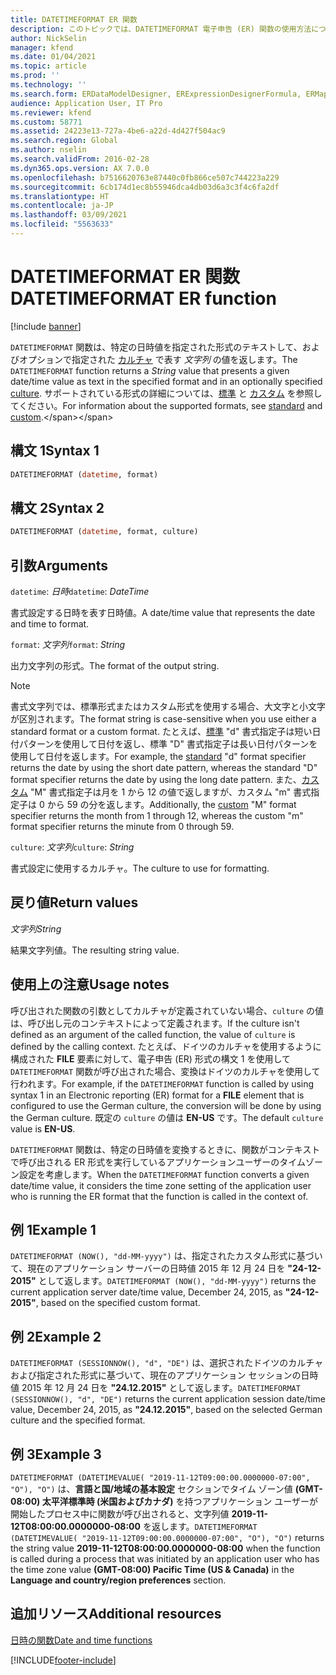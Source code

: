 ```yaml
---
title: DATETIMEFORMAT ER 関数
description: このトピックでは、DATETIMEFORMAT 電子申告 (ER) 関数の使用方法についての情報を提供します。
author: NickSelin
manager: kfend
ms.date: 01/04/2021
ms.topic: article
ms.prod: ''
ms.technology: ''
ms.search.form: ERDataModelDesigner, ERExpressionDesignerFormula, ERMappedFormatDesigner, ERModelMappingDesigner
audience: Application User, IT Pro
ms.reviewer: kfend
ms.custom: 58771
ms.assetid: 24223e13-727a-4be6-a22d-4d427f504ac9
ms.search.region: Global
ms.author: nselin
ms.search.validFrom: 2016-02-28
ms.dyn365.ops.version: AX 7.0.0
ms.openlocfilehash: b7516620763e87440c0fb866ce507c744223a229
ms.sourcegitcommit: 6cb174d1ec8b55946dca4db03d6a3c3f4c6fa2df
ms.translationtype: HT
ms.contentlocale: ja-JP
ms.lasthandoff: 03/09/2021
ms.locfileid: "5563633"
---
```

# <a name="datetimeformat-er-function"></a><span data-ttu-id="a3354-103">DATETIMEFORMAT ER 関数</span><span class="sxs-lookup"><span data-stu-id="a3354-103">DATETIMEFORMAT ER function</span></span>

[!include [banner](../includes/banner.md)]

<span data-ttu-id="a3354-104">`DATETIMEFORMAT` 関数は、特定の日時値を指定された形式のテキストして、およびオプションで指定された [カルチャ](https://docs.microsoft.com/bingmaps/rest-services/common-parameters-and-types/supported-culture-codes) で表す *文字列* の値を返します。</span><span class="sxs-lookup"><span data-stu-id="a3354-104">The `DATETIMEFORMAT` function returns a *String* value that presents a given date/time value as text in the specified format and in an optionally specified [culture](https://docs.microsoft.com/bingmaps/rest-services/common-parameters-and-types/supported-culture-codes).</span></span> <span data-ttu-id="a3354-105">サポートされている形式の詳細については、[標準](https://msdn.microsoft.com/library/az4se3k1(v=vs.110).aspx) と [カスタム](https://msdn.microsoft.com/library/8kb3ddd4(v=vs.110).aspx) を参照してください。</span><span class="sxs-lookup"><span data-stu-id="a3354-105">For information about the supported formats, see [standard](https://msdn.microsoft.com/library/az4se3k1(v=vs.110).aspx) and [custom](https://msdn.microsoft.com/library/8kb3ddd4(v=vs.110).aspx).</span></span>

## <a name="syntax-1"></a><span data-ttu-id="a3354-106">構文 1</span><span class="sxs-lookup"><span data-stu-id="a3354-106">Syntax 1</span></span>

```vb
DATETIMEFORMAT (datetime, format)
```

## <a name="syntax-2"></a><span data-ttu-id="a3354-107">構文 2</span><span class="sxs-lookup"><span data-stu-id="a3354-107">Syntax 2</span></span>

```vb
DATETIMEFORMAT (datetime, format, culture)
```

## <a name="arguments"></a><span data-ttu-id="a3354-108">引数</span><span class="sxs-lookup"><span data-stu-id="a3354-108">Arguments</span></span>

<span data-ttu-id="a3354-109">`datetime`: *日時*</span><span class="sxs-lookup"><span data-stu-id="a3354-109">`datetime`: *DateTime*</span></span>

<span data-ttu-id="a3354-110">書式設定する日時を表す日時値。</span><span class="sxs-lookup"><span data-stu-id="a3354-110">A date/time value that represents the date and time to format.</span></span>

<span data-ttu-id="a3354-111">`format`: *文字列*</span><span class="sxs-lookup"><span data-stu-id="a3354-111">`format`: *String*</span></span>

<span data-ttu-id="a3354-112">出力文字列の形式。</span><span class="sxs-lookup"><span data-stu-id="a3354-112">The format of the output string.</span></span>

> [!NOTE]
> <span data-ttu-id="a3354-113">書式文字列では、標準形式またはカスタム形式を使用する場合、大文字と小文字が区別されます。</span><span class="sxs-lookup"><span data-stu-id="a3354-113">The format string is case-sensitive when you use either a standard format or a custom format.</span></span> <span data-ttu-id="a3354-114">たとえば、[標準](https://msdn.microsoft.com/library/az4se3k1(v=vs.110).aspx) "d" 書式指定子は短い日付パターンを使用して日付を返し、標準 "D" 書式指定子は長い日付パターンを使用して日付を返します。</span><span class="sxs-lookup"><span data-stu-id="a3354-114">For example, the [standard](https://msdn.microsoft.com/library/az4se3k1(v=vs.110).aspx) "d" format specifier returns the date by using the short date pattern, whereas the standard "D" format specifier returns the date by using the long date pattern.</span></span> <span data-ttu-id="a3354-115">また、[カスタム](https://msdn.microsoft.com/library/8kb3ddd4(v=vs.110).aspx) "M" 書式指定子は月を 1 から 12 の値で返しますが、カスタム "m" 書式指定子は 0 から 59 の分を返します。</span><span class="sxs-lookup"><span data-stu-id="a3354-115">Additionally, the [custom](https://msdn.microsoft.com/library/8kb3ddd4(v=vs.110).aspx) "M" format specifier returns the month from 1 through 12, whereas the custom "m" format specifier returns the minute from 0 through 59.</span></span>

<span data-ttu-id="a3354-116">`culture`: *文字列*</span><span class="sxs-lookup"><span data-stu-id="a3354-116">`culture`: *String*</span></span>

<span data-ttu-id="a3354-117">書式設定に使用するカルチャ。</span><span class="sxs-lookup"><span data-stu-id="a3354-117">The culture to use for formatting.</span></span>

## <a name="return-values"></a><span data-ttu-id="a3354-118">戻り値</span><span class="sxs-lookup"><span data-stu-id="a3354-118">Return values</span></span>

<span data-ttu-id="a3354-119">*文字列*</span><span class="sxs-lookup"><span data-stu-id="a3354-119">*String*</span></span>

<span data-ttu-id="a3354-120">結果文字列値。</span><span class="sxs-lookup"><span data-stu-id="a3354-120">The resulting string value.</span></span>

## <a name="usage-notes"></a><span data-ttu-id="a3354-121">使用上の注意</span><span class="sxs-lookup"><span data-stu-id="a3354-121">Usage notes</span></span>

<span data-ttu-id="a3354-122">呼び出された関数の引数としてカルチャが定義されていない場合、`culture` の値は、呼び出し元のコンテキストによって定義されます。</span><span class="sxs-lookup"><span data-stu-id="a3354-122">If the culture isn't defined as an argument of the called function, the value of `culture` is defined by the calling context.</span></span> <span data-ttu-id="a3354-123">たとえば、ドイツのカルチャを使用するように構成された **FILE** 要素に対して、電子申告 (ER) 形式の構文 1 を使用して `DATETIMEFORMAT` 関数が呼び出された場合、変換はドイツのカルチャを使用して行われます。</span><span class="sxs-lookup"><span data-stu-id="a3354-123">For example, if the `DATETIMEFORMAT` function is called by using syntax 1 in an Electronic reporting (ER) format for a **FILE** element that is configured to use the German culture, the conversion will be done by using the German culture.</span></span> <span data-ttu-id="a3354-124">既定の `culture` の値は **EN-US** です。</span><span class="sxs-lookup"><span data-stu-id="a3354-124">The default `culture` value is **EN-US**.</span></span>

<span data-ttu-id="a3354-125">`DATETIMEFORMAT` 関数は、特定の日時値を変換するときに、関数がコンテキストで呼び出される ER 形式を実行しているアプリケーションユーザーのタイムゾーン設定を考慮します。</span><span class="sxs-lookup"><span data-stu-id="a3354-125">When the `DATETIMEFORMAT` function converts a given date/time value, it considers the time zone setting of the application user who is running the ER format that the function is called in the context of.</span></span>

## <a name="example-1"></a><span data-ttu-id="a3354-126">例 1</span><span class="sxs-lookup"><span data-stu-id="a3354-126">Example 1</span></span>

<span data-ttu-id="a3354-127">`DATETIMEFORMAT (NOW(), "dd-MM-yyyy")` は、指定されたカスタム形式に基づいて、現在のアプリケーション サーバーの日時値 2015 年 12 月 24 日を **"24-12-2015"** として返します。</span><span class="sxs-lookup"><span data-stu-id="a3354-127">`DATETIMEFORMAT (NOW(), "dd-MM-yyyy")` returns the current application server date/time value, December 24, 2015, as **"24-12-2015"**, based on the specified custom format.</span></span>

## <a name="example-2"></a><span data-ttu-id="a3354-128">例 2</span><span class="sxs-lookup"><span data-stu-id="a3354-128">Example 2</span></span>

<span data-ttu-id="a3354-129">`DATETIMEFORMAT (SESSIONNOW(), "d", "DE")` は、選択されたドイツのカルチャおよび指定された形式に基づいて、現在のアプリケーション セッションの日時値 2015 年 12 月 24 日を **"24.12.2015"** として返します。</span><span class="sxs-lookup"><span data-stu-id="a3354-129">`DATETIMEFORMAT (SESSIONNOW(), "d", "DE")` returns the current application session date/time value, December 24, 2015, as **"24.12.2015"**, based on the selected German culture and the specified format.</span></span>

## <a name="example-3"></a><span data-ttu-id="a3354-130">例 3</span><span class="sxs-lookup"><span data-stu-id="a3354-130">Example 3</span></span>

<span data-ttu-id="a3354-131">`DATETIMEFORMAT (DATETIMEVALUE( "2019-11-12T09:00:00.0000000-07:00", "O"), "O")` は、**言語と国/地域の基本設定** セクションでタイム ゾーン値 **(GMT-08:00) 太平洋標準時 (米国およびカナダ)** を持つアプリケーション ユーザーが開始したプロセス中に関数が呼び出されると、文字列値 **2019-11-12T08:00:00.0000000-08:00** を返します。</span><span class="sxs-lookup"><span data-stu-id="a3354-131">`DATETIMEFORMAT (DATETIMEVALUE( "2019-11-12T09:00:00.0000000-07:00", "O"), "O")` returns the string value **2019-11-12T08:00:00.0000000-08:00** when the function is called during a process that was initiated by an application user who has the time zone value **(GMT-08:00) Pacific Time (US & Canada)** in the **Language and country/region preferences** section.</span></span>

## <a name="additional-resources"></a><span data-ttu-id="a3354-132">追加リソース</span><span class="sxs-lookup"><span data-stu-id="a3354-132">Additional resources</span></span>

[<span data-ttu-id="a3354-133">日時の関数</span><span class="sxs-lookup"><span data-stu-id="a3354-133">Date and time functions</span></span>](er-functions-category-datetime.md)


[!INCLUDE[footer-include](../../../includes/footer-banner.md)]
